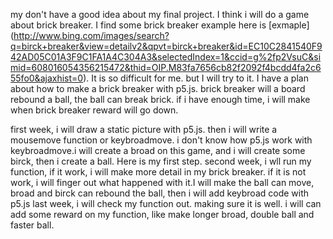 my don't have a good idea about my final project. I think i will do a game about brick breaker. I find some brick breaker example here is [exmaple] (http://www.bing.com/images/search?q=birck+breaker&view=detailv2&qpvt=birck+breaker&id=EC10C2841540F942AD05C01A3F9C1FA1A4C304A3&selectedIndex=1&ccid=g%2fp2VsuC&simid=608016054356215472&thid=OIP.M83fa7656cb82f2092f4bcdd4fa2c655fo0&ajaxhist=0). It is so difficult for me. but I will try to it.
I have a plan about how to make a brick breaker with p5.js. brick breaker will a board rebound a ball,  the ball can break brick. if i have enough time, i will make when brick breaker
reward will go down.

first week, i will draw a static picture with p5.js. then i will write a mousemove function or keybroadmove. i don't know how p5.js work with keybroadmove.i will create a broad on this game, and i will create some birck, then i create a ball. Here is my  first step. 
second week, i wll run my function, if it work, i will make more detail in my brick breaker. if it is not work, i will finger out what happened with it.I will make the ball can move, broad and birck can rebound the ball, then i will add keybroad code with p5.js
last week, i will check my function out. making sure it is well. i will can add some reward on my function, like make longer broad, double ball and faster ball. 
